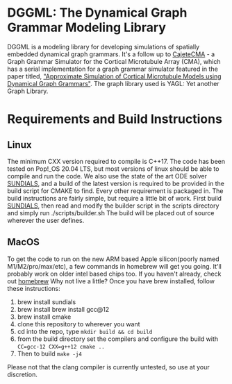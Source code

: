 # DGGML: The Dynamical Graph Grammar Modeling Library

DGGML is a modeling library for developing simulations of spatially embedded dynamical graph grammars. It's a follow up to [CajeteCMA](https://github.com/emedwede/CajeteCMA) - a Graph Grammar Simulator for the Cortical Microtubule Array (CMA), which has a serial implementation for a graph grammar simulator featured in the paper titled, ["Approximate Simulation of Cortical Microtubule Models using Dynamical Graph Grammars"](https://dx.doi.org/10.1088/1478-3975/acdbfb). The graph library used is YAGL: Yet another Graph Library.


# Requirements and Build Instructions

## Linux
The minimum CXX version required to compile is C++17. The code has been tested on Pop!_OS 20.04 LTS, but most versions of linux should be able to compile and run the code. We also use the state of the art ODE solver [SUNDIALS](https://github.com/LLNL/sundials), and a build of the latest version is required to be provided in the build script for CMAKE to find. Every other requirement is packaged in. The build instructions are fairly simple, but require a little bit of work. First build [SUNDIALS](https://github.com/LLNL/sundials), then read and modify the builder script in the scripts directory and simply run ./scripts/builder.sh The build will be placed out of source wherever the user defines.

## MacOS
To get the code to run on the new ARM based Apple silicon(poorly named M1/M2/pro/max/etc), a few commands in homebrew will get you going. It'll probably work on older intel based chips too. If you haven't already, check out [homebrew](https://brew.sh/) Why not live a little? Once you have brew installed, follow these instructions:

1) brew install sundials
2) brew install brew install gcc@12
3) brew install cmake
4) clone this repository to wherever you want
6) cd into the repo, type `mkdir build && cd build`
7) from the build directory set the compilers and configure the build with `CC=gcc-12 CXX=g++12 cmake ..`
8) Then to build `make -j4`

Please not that the clang compiler is currently untested, so use at your discretion.
